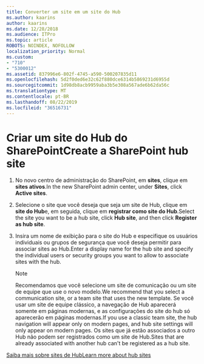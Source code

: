 ```yaml
---
title: Converter um site em um site do Hub
ms.author: kaarins
author: kaarins
ms.date: 12/28/2018
ms.audience: ITPro
ms.topic: article
ROBOTS: NOINDEX, NOFOLLOW
localization_priority: Normal
ms.custom:
- "710"
- "5300012"
ms.assetid: 837996e6-802f-4745-a590-500207835d11
ms.openlocfilehash: 5d2f0ded6e32c62f880dce6314b5869231d6955d
ms.sourcegitcommit: 1d98db8acb9959aba3b5e308a567ade6b62da56c
ms.translationtype: MT
ms.contentlocale: pt-BR
ms.lasthandoff: 08/22/2019
ms.locfileid: "36516731"
---
```

# <a name="create-a-sharepoint-hub-site"></a><span data-ttu-id="e9d36-102">Criar um site do Hub do SharePoint</span><span class="sxs-lookup"><span data-stu-id="e9d36-102">Create a SharePoint hub site</span></span>

1. <span data-ttu-id="e9d36-103">No novo centro de administração do SharePoint, em **sites**, clique em **sites ativos**.</span><span class="sxs-lookup"><span data-stu-id="e9d36-103">In the new SharePoint admin center, under **Sites**, click **Active sites**.</span></span>

2. <span data-ttu-id="e9d36-104">Selecione o site que você deseja que seja um site de Hub, clique em **site do Hub**e, em seguida, clique em **registrar como site do Hub**.</span><span class="sxs-lookup"><span data-stu-id="e9d36-104">Select the site you want to be a hub site, click **Hub site**, and then click **Register as hub site**.</span></span>

3. <span data-ttu-id="e9d36-105">Insira um nome de exibição para o site do Hub e especifique os usuários individuais ou grupos de segurança que você deseja permitir para associar sites ao Hub.</span><span class="sxs-lookup"><span data-stu-id="e9d36-105">Enter a display name for the hub site and specify the individual users or security groups you want to allow to associate sites with the hub.</span></span>

    > [!NOTE]
    >  <span data-ttu-id="e9d36-106">Recomendamos que você selecione um site de comunicação ou um site de equipe que use o novo modelo.</span><span class="sxs-lookup"><span data-stu-id="e9d36-106">We recommend that you select a communication site, or a team site that uses the new template.</span></span> <span data-ttu-id="e9d36-107">Se você usar um site de equipe clássico, a navegação de Hub aparecerá somente em páginas modernas, e as configurações do site do hub só aparecerão em páginas modernas.</span><span class="sxs-lookup"><span data-stu-id="e9d36-107">If you use a classic team site, the hub navigation will appear only on modern pages, and hub site settings will only appear on modern pages.</span></span> <span data-ttu-id="e9d36-108">Os sites que já estão associados a outro Hub não podem ser registrados como um site de Hub.</span><span class="sxs-lookup"><span data-stu-id="e9d36-108">Sites that are already associated with another hub can't be registered as a hub site.</span></span>
  
[<span data-ttu-id="e9d36-109">Saiba mais sobre sites de Hub</span><span class="sxs-lookup"><span data-stu-id="e9d36-109">Learn more about hub sites</span></span>](https://go.microsoft.com/fwlink/?linkid=869149)
  